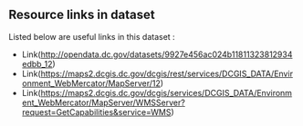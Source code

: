 ## Resource links in dataset 

Listed below are useful links in this dataset : 

* Link(http://opendata.dc.gov/datasets/9927e456ac024b11811323812934edbb_12)
* Link(https://maps2.dcgis.dc.gov/dcgis/rest/services/DCGIS_DATA/Environment_WebMercator/MapServer/12)
* Link(https://maps2.dcgis.dc.gov/dcgis/services/DCGIS_DATA/Environment_WebMercator/MapServer/WMSServer?request=GetCapabilities&service=WMS)
